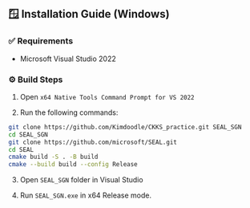 ## 🪟 Installation Guide (Windows)

### ✅ Requirements
- Microsoft Visual Studio 2022

### ⚙️ Build Steps
1. Open ```x64 Native Tools Command Prompt for VS 2022```
  
2. Run the following commands:
```bash
git clone https://github.com/Kimdoodle/CKKS_practice.git SEAL_SGN
cd SEAL_SGN
git clone https://github.com/microsoft/SEAL.git
cd SEAL
cmake build -S . -B build
cmake --build build --config Release
```
3. Open ```SEAL_SGN``` folder in Visual Studio

4. Run ```SEAL_SGN.exe``` in x64 Release mode.
